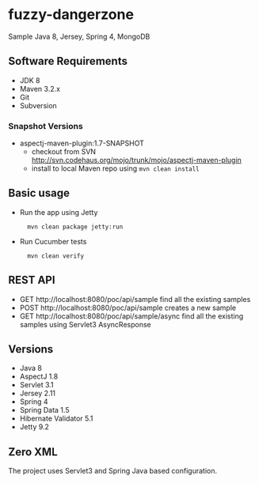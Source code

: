 # fuzzy-dangerzone

Sample Java 8, Jersey, Spring 4, MongoDB


## Software Requirements

* JDK 8
* Maven 3.2.x
* Git
* Subversion

### Snapshot Versions

* aspectj-maven-plugin:1.7-SNAPSHOT
	* checkout from SVN http://svn.codehaus.org/mojo/trunk/mojo/aspectj-maven-plugin
	* install to local Maven repo using `mvn clean install`


## Basic usage

* Run the app using Jetty

		mvn clean package jetty:run

* Run Cucumber tests

		mvn clean verify

## REST API

* GET http://localhost:8080/poc/api/sample find all the existing samples
* POST http://localhost:8080/poc/api/sample creates a new sample
* GET http://localhost:8080/poc/api/sample/async find all the existing samples using Servlet3 AsyncResponse

## Versions

* Java 8
* AspectJ 1.8
* Servlet 3.1
* Jersey 2.11
* Spring 4
* Spring Data 1.5
* Hibernate Validator 5.1
* Jetty 9.2

## Zero XML

The project uses Servlet3 and Spring Java based configuration.